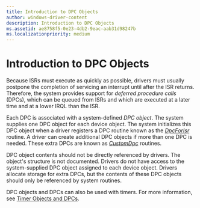 ```yaml
---
title: Introduction to DPC Objects
author: windows-driver-content
description: Introduction to DPC Objects
ms.assetid: ae8758f5-0e23-4db2-9eac-aab31d98247b
ms.localizationpriority: medium
---
```


# Introduction to DPC Objects





Because ISRs must execute as quickly as possible, drivers must usually postpone the completion of servicing an interrupt until after the ISR returns. Therefore, the system provides support for *deferred procedure calls* (DPCs), which can be queued from ISRs and which are executed at a later time and at a lower IRQL than the ISR.

Each DPC is associated with a system-defined *DPC object*. The system supplies one DPC object for each device object. The system initializes this DPC object when a driver registers a DPC routine known as the [*DpcForIsr*](https://msdn.microsoft.com/library/windows/hardware/ff544079) routine. A driver can create additional DPC objects if more than one DPC is needed. These extra DPCs are known as [*CustomDpc*](https://msdn.microsoft.com/library/windows/hardware/ff542972) routines.

DPC object contents should not be directly referenced by drivers. The object's structure is not documented. Drivers do not have access to the system-supplied DPC object assigned to each device object. Drivers allocate storage for extra DPCs, but the contents of these DPC objects should only be referenced by system routines.

DPC objects and DPCs can also be used with timers. For more information, see [Timer Objects and DPCs](timer-objects-and-dpcs.md).

 

 




